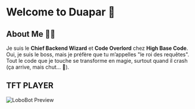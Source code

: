 # Welcome to **Duapar** 🎉

## **About Me** 🧑‍💻

Je suis le **Chief Backend Wizard** et **Code Overlord** chez **High Base Code**.  
Oui, je suis le boss, mais je préfère que tu m’appelles "le roi des requêtes".  
Tout le code que je touche se transforme en magie, surtout quand il crash (ça arrive, mais chut... 🤫).

## TFT PLAYER

![LoboBot Preview](https://ibb.co/KV8nnRc)
